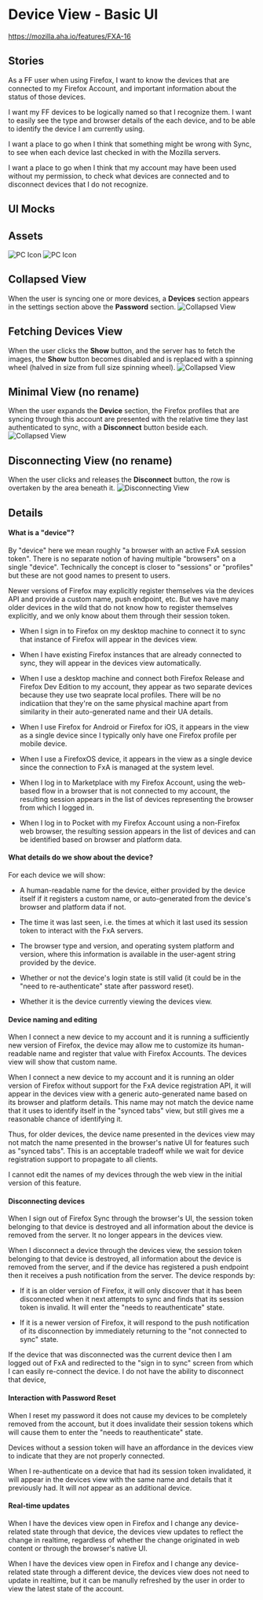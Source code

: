
Device View - Basic UI
======================

https://mozilla.aha.io/features/FXA-16

Stories
-------

As a FF user when using Firefox,
I want to know the devices that are connected to my Firefox Account,
and important information about the status of those devices.

I want my FF devices to be logically named
so that I recognize them.
I want to easily see the type and browser details of the each device,
and to be able to identify the device I am currently using.

I want a place to go when I think that something might be wrong with Sync,
to see when each device last checked in with the Mozilla servers.

I want a place to go when I think that my account
may have been used without my permission,
to check what devices are connected
and to disconnect devices that I do not recognize.


UI Mocks
--------

## Assets
![PC Icon](device-icon-pc.png)
![PC Icon](device-icon-mobile.png)

## Collapsed View
When the user is syncing one or more devices, a **Devices** section appears in the settings section above the **Password** section.
![Collapsed View](devices-collapsed.png)

## Fetching Devices View
When the user clicks the **Show** button, and the server has to fetch the images, the **Show** button becomes disabled and is replaced with a spinning wheel (halved in size from full size spinning wheel).
![Collapsed View](devices-fetching-devices.png)

## Minimal View (no rename)
When the user expands the **Device** section, the Firefox profiles that are syncing through this account are presented with the relative time they last authenticated to sync, with a **Disconnect** button beside each.
![Collapsed View](devices-disconnect-and-refresh-only.png)

## Disconnecting View (no rename)
When the user clicks and releases the **Disconnect** button, the row is overtaken by the area beneath it.
![Disconnecting View](devices-disconnecting.gif)


Details
-------

#### What is a "device"?

By "device" here we mean roughly
"a browser with an active FxA session token".
There is no separate notion of having multiple "browsers" on a single "device".
Technically the concept is closer to "sessions" or "profiles"
but these are not good names to present to users.

Newer versions of Firefox
may explicitly register themselves via the devices API
and provide a custom name, push endpoint, etc.
But we have many older devices in the wild
that do not know how to register themselves explicitly,
and we only know about them through their session token.

* When I sign in to Firefox on my desktop machine
  to connect it to sync
  that instance of Firefox will appear in the devices view.

* When I have existing Firefox instances
  that are already connected to sync,
  they will appear in the devices view automatically.

* When I use a desktop machine
  and connect both Firefox Release and Firefox Dev Edition to my account,
  they appear as two separate devices
  because they use two seaprate local profiles.
  There will be no indicatiion that they're on the same physical machine
  apart from similarity in their auto-generated name and their UA details.

* When I use Firefox for Android or Firefox for iOS,
  it appears in the view as a single device
  since I typically only have one Firefox profile per mobile device.

* When I use a FirefoxOS device,
  it appears in the view as a single device
  since the connection to FxA is managed at the system level.

* When I log in to Marketplace with my Firefox Account,
  using the web-based flow in a browser that is not connected to my account,
  the resulting session appears in the list of devices
  representing the browser from which I logged in.

* When I log in to Pocket with my Firefox Account
  using a non-Firefox web browser,
  the resulting session appears in the list of devices
  and can be identified based on browser and platform data.


#### What details do we show about the device?

For each device we will show:

* A human-readable name for the device,
  either provided by the device itself if it registers a custom name,
  or auto-generated from the device's browser and platform data if not.

* The time it was last seen,
  i.e. the times at which it last used its session token
  to interact with the FxA servers.

* The browser type and version,
  and operating system platform and version,
  where this information is available in the user-agent string
  provided by the device.

* Whether or not the device's login state is still valid
  (it could be  in the "need to re-authenticate" state after password reset).

* Whether it is the device currently viewing the devices view.


#### Device naming and editing

When I connect a new device to my account
and it is running a sufficiently new version of Firefox,
the device may allow me to customize its human-readable name
and register that value with Firefox Accounts.
The devices view will show that custom name.

When I connect a new device to my account
and it is running an older version of Firefox
without support for the FxA device registration API,
it will appear in the devices view
with a generic auto-generated name
based on its browser and platform details.
This name may not match the device name
that it uses to identify itself in the "synced tabs" view,
but still gives me a reasonable chance of identifying it.

Thus, for older devices,
the device name presented in the devices view
may not match the name presented in the browser's native UI
for features such as "synced tabs".
This is an acceptable tradeoff
while we wait for device registration support
to propagate to all clients.

I cannot edit the names of my devices
through the web view
in the initial version of this feature.


#### Disconnecting devices

When I sign out of Firefox Sync through the browser's UI,
the session token belonging to that device is destroyed
and all information about the device is removed from the server.
It no longer appears in the devices view.

When I disconnect a device through the devices view,
the session token belonging to that device is destroyed,
all information about the device is removed from the server,
and if the device has registered a push endpoint
then it receives a push notification from the server.
The device responds by:

* If it is an older version of Firefox,
  it will only discover that it has been disconnected
  when it next attempts to sync
  and finds that its session token is invalid.
  It will enter the "needs to reauthenticate" state.

* If it is a newer version of Firefox,
  it will respond to the push notification of its disconnection
  by immediately returning to the "not connected to sync" state.

If the device that was disconnected
was the current device
then I am logged out of FxA
and redirected to the "sign in to sync" screen
from which I can easily re-connect the device.
I do not have the ability to disconnect that device,


#### Interaction with Password Reset

When I reset my password
it does not cause my devices to be completely removed from the account,
but it does invalidate their session tokens
which will cause them to enter the "needs to reauthenticate" state.

Devices without a session token
will have an affordance in the devices view
to indicate that they are not properly connected.

When I re-authenticate on a device
that had its session token invalidated,
it will appear in the devices view
with the same name and details that it previously had.
It will *not* appear as an additional device.


#### Real-time updates

When I have the devices view open in Firefox
and I change any device-related state through that device,
the devices view updates to reflect the change in realtime,
regardless of whether the change originated in web content
or through the browser's native UI.

When I have the devices view open in Firefox
and I change any device-related state through a different device,
the devices view does not need to update in realtime,
but it can be manully refreshed by the user
in order to view the latest state of the account.

